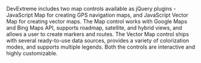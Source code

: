 DevExtreme includes two map controls available as jQuery plugins - JavaScript Map for creating GPS navigation maps, and JavaScript Vector Map for creating vector maps. The Map control works with Google Maps and Bing Maps API, supports roadmap, satellite, and hybrid views, and allows a user to create markers and routes. The Vector Map control ships with several ready-to-use data sources, provides a variety of colorization modes, and supports multiple legends. Both the controls are interactive and highly customizable.
